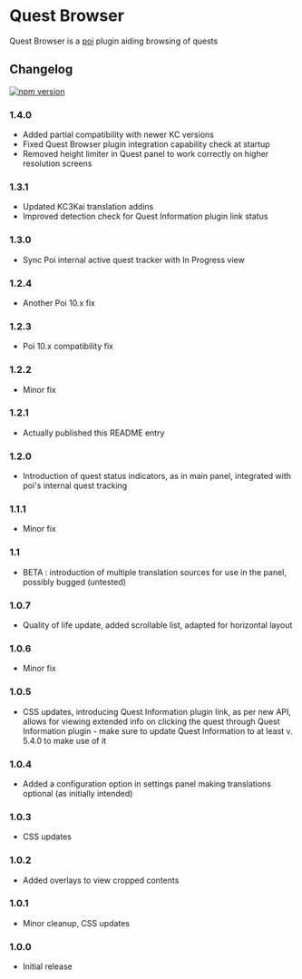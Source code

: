 # Quest Browser

Quest Browser is a [poi](https://github.com/poooi/poi) plugin aiding browsing of quests

## Changelog

[![npm version](https://badge.fury.io/js/poi-plugin-quest-browser.svg)](https://badge.fury.io/js/poi-plugin-quest-browser)

### 1.4.0

- Added partial compatibility with newer KC versions
- Fixed Quest Browser plugin integration capability check at startup
- Removed height limiter in Quest panel to work correctly on higher resolution screens

### 1.3.1

- Updated KC3Kai translation addins
- Improved detection check for Quest Information plugin link status

### 1.3.0

- Sync Poi internal active quest tracker with In Progress view

### 1.2.4

- Another Poi 10.x fix

### 1.2.3

- Poi 10.x compatibility fix

### 1.2.2

- Minor fix

### 1.2.1

- Actually published this README entry

### 1.2.0

- Introduction of quest status indicators, as in main panel, integrated with poi's internal quest tracking

### 1.1.1

- Minor fix

### 1.1

- BETA : introduction of multiple translation sources for use in the panel, possibly bugged (untested)

### 1.0.7

- Quality of life update, added scrollable list, adapted for horizontal layout

### 1.0.6

- Minor fix

### 1.0.5

- CSS updates, introducing Quest Information plugin link, as per new API, allows for viewing extended info on clicking the quest through Quest Information plugin - make sure to update Quest Information to at least v. 5.4.0 to make use of it

### 1.0.4

- Added a configuration option in settings panel making translations optional (as initially intended)

### 1.0.3

- CSS updates

### 1.0.2

- Added overlays to view cropped contents

### 1.0.1

- Minor cleanup, CSS updates

### 1.0.0

- Initial release